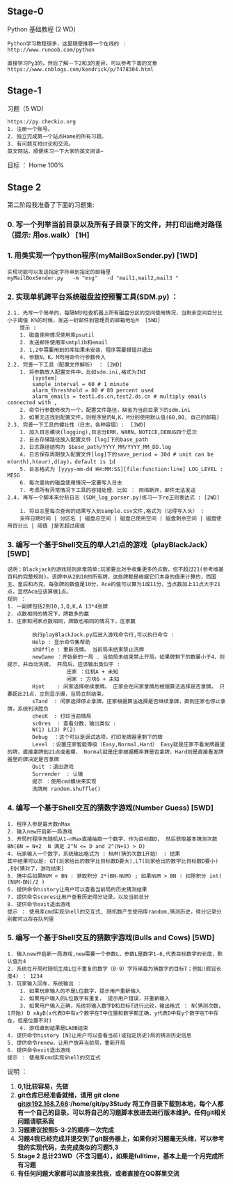 ## Stage-0
Python 基础教程 (2 WD)

    Python学习教程很多，这里随便推荐一个在线的 ：
    http://www.runoob.com/python

    直接学习Py3的，然后了解一下2和3的差异，可以参考下面的文章
    https://www.cnblogs.com/kendrick/p/7478304.html


## Stage-1 
习题（5 WD)

    https://py.checkio.org
    1. 注册一个账号。
    2. 独立完成第一个站点Home的所有习题。
    3. 有问题互相讨论和交流。
    英文网站，顺便练习一下大家的英文阅读~
    
目标 ： Home 100%
     

## Stage 2
第二阶段我准备了下面的习题集:

### 0. 写一个列举当前目录以及所有子目录下的文件，并打印出绝对路径 （提示: 用os.walk）   [1H]

### 1. 用类实现一个python程序(myMailBoxSender.py) [1WD]        
    实现功能可以发送指定字符串到指定的邮箱里 
    myMailBoxSender.py   -m "msg"   -d "mail1,mail2,mail3 "

### 2. 实现单机跨平台系统磁盘监控预警工具(SDM.py) ：
    2.1. 先写一个简单的，每隔N秒检查机器上所有磁盘分区的空间使用情况，当剩余空间百分比小于阈值 K%的时候，发送一封邮件到管理员的邮箱地址M  [5WD]
        提示 :
        1. 磁盘使用情况使用库psutil
        2. 发送邮件使用库smtplib和email
        3. 1,2中需要用到的库如果未安装，程序需要报错并退出
        4. 参数N，K，M均用命令行参数传入
    2.2. 完善一下工具（配置文件解析） ： [2WD]
        1. 将参数放入配置文件中，比如sdm.ini,格式为INI 
            [system]
            sample_interval = 60 # 1 minute
            alarm_threshhold = 80 # 80 percent used
            alarm_emails = test1.ds.cn,test2.ds.cn # multiply emails connected with ,
        2. 命令行参数修改为一个，配置文件路径，缺省为当前目录下的sdm.ini
        3. 如果无法找到配置文件，则程序里的N,K，M分别使用默认值(60,80, 自己的邮箱)
    2.3. 完善一下工具的健壮性（日志，各种容错）:  [3WD]
        1. 加入日志模块(logging),日志分ERR，WARN，NOTICE,DEBUG四个层次
        2. 日志存储路径放入配置文件 [log]下的base_path
        3. 日志路径结构为 $base_path/YYYY_MM/YYYY_MM_DD.log
        4. 日志保存周期放入配置文件[log]下的save_period = 30d # unit can be m(onth),h(our),d(ay)，default is 1d
        5. 日志格式为 [yyyy-mm-dd HH:MM:SS][file:function:line] LOG_LEVEL : MESG
        6. 每次查询的磁盘使用情况一定要写入日志
        7. 考虑所有异常情况下工具的容错处理，比如 ： 网络断开，邮件无法发送
    2.4. 再写一个脚本来分析日志 (SDM_log_parser.py)练习一下re正则表达式 : [2WD]
     
        1. 将日志里每次查询的结果写入到sample.csv文件,格式为（记得写入头） : 
        采样日期时间 | 分区名 | 磁盘总空间 | 磁盘已使用空间 | 磁盘剩余空间 | 磁盘使用百分比 | 阈值 |是否超过阈值



### 3.  编写一个基于Shell交互的单人21点的游戏（playBlackJack）[5WD]

    说明：Blackjack的游戏规则非常简单:玩家要比对手收集更多的点数，但不超过21(参考维基百科的完整规则)。该牌中从2到10的所有牌，这些牌都是根据它们本身的值来计算的，而国王、皇后和杰克，每张牌的数值是10分，Ace的值可以算为1或11分，当点数加上11点大于21点，显然Ace应该算做1点。
    规则 ：
    1. 一副牌包括2到10,J,Q,K,A 13*4张牌   
    2. 点数相同的情况下，牌数多的赢
    3. 庄家和闲家点数相同，牌数也相同的情况下，庄家赢
            
            执行playBlackJack.py后进入游戏命令行,可以执行命令 :
            Help : 显示命令集帮助
            shUffle : 重新洗牌。 当前局未结束禁止洗牌
            newGame ：开始新的一局 . 当前局未结束禁止开局。如果牌剩下的数量小于4，则提示，并自动洗牌。 开局后，应该输出类似于 : 
                       庄家 ：红桃A + 未知
                       闲家 : 方块6 + 未知
            Hint    : 闲家选择继续拿牌。 庄家会在闲家拿牌后根据算法选择是否拿牌。 只要超出21点，立刻显示爆，当局立刻结束。
            sTand  : 闲家选择停止拿牌。庄家根据算法选择是否继续拿牌，直到庄家也停止拿牌，系统判决胜负
            checK  : 打印当前牌局
            scOres  : 查看分数，输出类似 : 
            W(1) L(3) P(2)
            Debug  ：这个可以是调试选项，打印发牌器里剩下的牌
            Level ：设置庄家智能等级（Easy,Normal,Hard） Easy就是庄家不看发牌器里的牌，直接拿牌到21点或者爆， Normal就是庄家根据概率算是否拿牌，Hard则是直接看发牌器里的牌决定是否拿牌
            Quit ：退出游戏
            Surrender  : 认输
            提示 ：使用cmd模块来实现
            洗牌用 random.shuffle()


### 4. 编写一个基于Shell交互的猜数字游戏(Number Guess) [5WD]

    1. 程序入参是最大数nMax
    2. 输入new开启新一局游戏
    3. 开局时程序先随机从1-nMax直接抽取一个数字，作为目标数D， 然后获取基本猜测次数 BN(BN = N+2  N 满足 2^N <= D and 2^(N+1) > D)
    4. 玩家输入一个数字，系统输出格式为 : NUM(猜的次数1开始） : 结果
    其中结果可以是: GT(玩家给出的数字比目标数D要大),LT(玩家给出的数字比目标数D要小) ,EQ(猜对了，游戏结束)
    5. 猜中后如果NUM < BN : 获取积分 2*(BN-NUM) ; 如果NUM > BN : 扣除积分 int( (NUM-BN)/2 )
    6. 提供命令history让用户可以查看当前局的历史猜测结果
    7. 提供命令scores让用户查看历史得分记录，以及当前总分
    8. 提供命令exit退出游戏
    提示 ： 使用库cmd实现Shell的交互式, 随机数产生使用库random,猜测历史，得分记录分别都可以存在队列里

### 5. 编写一个基于Shell交互的猜数字游戏(Bulls and Cows) [5WD]
    
    1. 输入new开启新一局游戏,new需要一个参数L，参数L是数字1-6,代表目标数字的长度，默认值为4
    2. 系统在开局时随机生成L位不重复的数字（0-9）字符串最为猜数字的目标T；例如(假设长度4) ： 1234
    3. 玩家输入回车，系统输出 ：
        1. 如果玩家输入的不是L位数字，提示用户重新输入
        2. 如果用户输入的L位数字有重复， 提示用户错误，并重新输入
        3. 如果用户输入正确，系统将输入数字D和目标T进行比较，输出格式 ： N(猜测次数，1开始) D xAyB(x代表D中有x个数字在T中位置和数字都正确，y代表D中有y个数字在T中存在，但是位置不对)
        4. 游戏直到结果是LA0B结束
    4. 提供命令history [N]让用户可以查看当前(或指定历史)局的猜测历史信息
    5. 提供命令renew，让用户放弃当前局，重新开局
    6. 提供命令exit退出游戏
    提示 ： 使用库cmd实现Shell的交互式 

 说明 ： 

   1. **0,1比较容易，先做**
   2. **git仓库已经准备就绪，请用 git clone git@192.168.7.66:/home/git/py3Study 将工作目录下载到本地，每个人都有一个自己的目录，可以将自己的习题脚本放进去进行版本维护。任何git相关问题请联系我**
   3. **习题建议按照5-3-2的顺序一次完成**
   4. **习题4我已经完成并提交到了git服务器上，如果你对习题毫无头绪，可以参考我的实现代码，去完成类似的习题5,3**
   5. **Stage 2 总计23WD（不含习题4），如果是fulltime，基本上是一个月完成所有习题**
   6. **有任何问题大家都可以直接来找我，或者直接在QQ群里交流**

